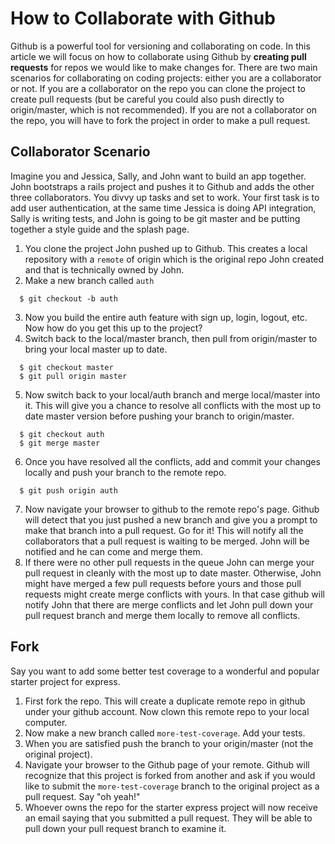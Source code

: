 # How to Collaborate with Github

Github is a powerful tool for versioning and collaborating on code. In this article we will focus on how to collaborate using Github by **creating pull requests** for repos we would like to make changes for. There are two main scenarios for collaborating on coding projects: either you are a collaborator or not. If you are a collaborator on the repo you can clone the project to create pull requests (but be careful you could also push directly to origin/master, which is not recommended). If you are not a collaborator on the repo, you will have to fork the project in order to make a pull request.

## Collaborator Scenario

Imagine you and Jessica, Sally, and John want to build an app together. John bootstraps a rails project and pushes it to Github and adds the other three collaborators. You divvy up tasks and set to work. Your first task is to add user authentication, at the same time Jessica is doing API integration, Sally is writing tests, and John is going to be git master and be putting together a style guide and the splash page.

1. You clone the project John pushed up to Github. This creates a local repository with a `remote` of origin which is the original repo John created and that is technically owned by John.
2. Make a new branch called `auth`
  ```
    $ git checkout -b auth
  ```
3. Now you build the entire auth feature with sign up, login, logout, etc. Now how do you get this up to the project?
4. Switch back to the local/master branch, then pull from origin/master to bring your local master up to date.
  ```
    $ git checkout master
    $ git pull origin master
  ```
5. Now switch back to your local/auth branch and merge local/master into it. This will give you a chance to resolve all conflicts with the most up to date master version before pushing your branch to origin/master.
  ```
    $ git checkout auth
    $ git merge master
  ```
6. Once you have resolved all the conflicts, add and commit your changes locally and push your branch to the remote repo.
  ```
    $ git push origin auth
  ```
7. Now navigate your browser to github to the remote repo's page. Github will detect that you just pushed a new branch and give you a prompt to make that branch into a pull request. Go for it! This will notify all the collaborators that a pull request is waiting to be merged. John will be notified and he can come and merge them.
8. If there were no other pull requests in the queue John can merge your pull request in cleanly with the most up to date master. Otherwise, John might have merged a few pull requests before yours and those pull requests might create merge conflicts with yours. In that case github will notify John that there are merge conflicts and let John pull down your pull request branch and merge them locally to remove all conflicts.

## Fork

Say you want to add some better test coverage to a wonderful and popular starter project for express.

1. First fork the repo. This will create a duplicate remote repo in github under your github account. Now clown this remote repo to your local computer.
2. Now make a new branch called `more-test-coverage`. Add your tests.
3. When you are satisfied push the branch to your origin/master (not the original project).
4. Navigate your browser to the Github page of your remote. Github will recognize that this project is forked from another and ask if you would like to submit the `more-test-coverage` branch to the original project as a pull request. Say "oh yeah!"
5. Whoever owns the repo for the starter express project will now receive an email saying that you submitted a pull request. They will be able to pull down your pull request branch to examine it.
